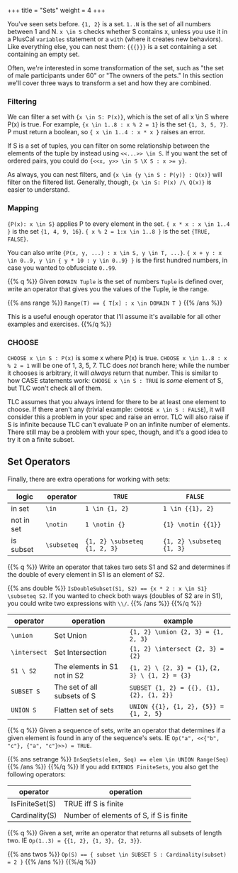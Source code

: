 +++
title = "Sets"
weight = 4
+++

You've seen sets before. `{1, 2}` is a set. `1..N` is the set of all numbers between 1 and N. `x \in S` checks whether S contains x, unless you use it in a PlusCal `variables` statement or a `with` (where it creates new behaviors). Like everything else, you can nest them: `{{{}}}` is a set containing a set containing an empty set.

Often, we're interested in some transformation of the set, such as "the set of male participants under 60" or "The owners of the pets." In this section we'll cover three ways to transform a set and how they are combined.

### Filtering

We can filter a set with `{x \in S: P(x)}`, which is the set of all x \in S where P(x) is true. For example, `{x \in 1..8 : x % 2 = 1}` is the set `{1, 3, 5, 7}`. P must return a boolean, so `{ x \in 1..4 : x * x }` raises an error.

If S is a set of tuples, you can filter on some relationship between the elements of the tuple by instead using `<<...>> \in S`. If you want the set of ordered pairs, you could do `{<<x, y>> \in S \X S : x >= y}`.

As always, you can nest filters, and `{x \in {y \in S : P(y)} : Q(x)}` will filter on the filtered list. Generally, though, `{x \in S: P(x) /\ Q(x)}` is easier to understand.


### Mapping

`{P(x): x \in S}` applies P to every element in the set. `{ x * x : x \in 1..4 }` is the set `{1, 4, 9, 16}`. `{ x % 2 = 1:x \in 1..8 }` is the set `{TRUE, FALSE}`. 

You can also write `{P(x, y, ...) : x \in S, y \in T, ...}`. `{ x + y : x \in 0..9, y \in { y * 10 : y \in 0..9} }` is the first hundred numbers, in case you wanted to obfusciate `0..99`.

{{% q %}}
Given `DOMAIN Tuple` is the set of numbers `Tuple` is defined over, write an operator that gives you the values of the Tuple, ie the range.

{{% ans range %}}
`Range(T) == { T[x] : x \in DOMAIN T }`
{{% /ans %}}

This is a useful enough operator that I'll assume it's available for all other examples and exercises.
{{%/q %}}

### CHOOSE

`CHOOSE x \in S : P(x)` is some x where P(x) is true. `CHOOSE x \in 1..8 : x % 2 = 1` will be one of 1, 3, 5, 7. TLC does _not_ branch here; while the number it chooses is arbitrary, it will _always_ return that number. This is similar to how CASE statements work: `CHOOSE x \in S : TRUE` is _some_ element of S, but TLC won't check all of them.

TLC assumes that you always intend for there to be at least one element to choose. If there aren't any (trivial example: `CHOOSE x \in S : FALSE`), it will consider this a problem in your spec and raise an error. TLC will also raise if S is infinite because TLC can't evaluate P on an infinite number of elements. There still may be a problem with your spec, though, and it's a good idea to try it on a finite subset.


## Set Operators

Finally, there are extra operations for working with sets:

logic | operator | `TRUE` | `FALSE`
------|--------|--------|--------
in set|  `\in` | `1 \in {1, 2}` | `1 \in {{1}, 2}` 
not in set | `\notin` | `1 \notin {}` | `{1} \notin {{1}}`
is subset | `\subseteq` | `{1, 2} \subseteq {1, 2, 3}` | `{1, 2} \subseteq {1, 3}`


{{% q %}}
Write an operator that takes two sets S1 and S2 and determines if the double of every element in S1 is an element of S2.

{{% ans double %}}
`IsDoubleSubset(S1, S2) == {x * 2 : x \in S1} \subseteq S2`.
If you wanted to check both ways (doubles of S2 are in S1), you could write two expressions with `\\/`.
{{% /ans %}}
{{%/q %}}

operator | operation | example
-------|-----------|--------
`\union` | Set Union | `{1, 2} \union {2, 3} = {1, 2, 3}`
`\intersect` | Set Intersection | `{1, 2} \intersect {2, 3} = {2}`
`S1 \ S2` | The elements in S1 not in S2 | `{1, 2} \ {2, 3} = {1}`, `{2, 3} \ {1, 2} = {3}`
`SUBSET S` | The set of all subsets of S | `SUBSET {1, 2} = {{}, {1}, {2}, {1, 2}}`
`UNION S` | Flatten set of sets | `UNION {{1}, {1, 2}, {5}} = {1, 2, 5}`

{{% q %}}
Given a sequence of sets, write an operator that determines if a given element is found in any of the sequence's sets. IE `Op("a", <<{"b", "c"}, {"a", "c"}>>) = TRUE`.

{{% ans setrange %}}
`InSeqSets(elem, Seq) == elem \in UNION Range(Seq)`
{{% /ans %}}
{{%/q %}}
If you add `EXTENDS FiniteSets`, you also get the following operators:

operator | operation
-------|-------
IsFiniteSet(S) | TRUE iff S is finite
Cardinality(S) | Number of elements of S, if S is finite

{{% q %}}
Given a set, write an operator that returns all subsets of length two. IE `Op(1..3) = {{1, 2}, {1, 3}, {2, 3}}`.

{{% ans twos %}}
`Op(S) == { subset \in SUBSET S : Cardinality(subset) = 2 }`
{{% /ans %}}
{{%/q %}}
